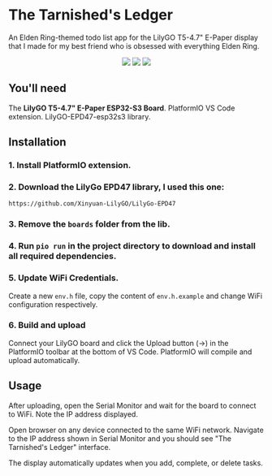 # The Tarnished's Ledger

An Elden Ring-themed todo list app for the LilyGO T5-4.7" E-Paper display that I made for my best friend who is obsessed with everything Elden Ring.
<p align="center">
  <img src="./images/webInterface.png"/>
  <img src="./images/emptyLedger.png"/>
  <img src="./images/fullLedger.png"/>
</p>

## You'll need
The **LilyGO T5-4.7" E-Paper ESP32-S3 Board**.
PlatformIO VS Code extension.
LilyGO-EPD47-esp32s3 library.

## Installation

### 1. Install PlatformIO extension.
### 2. Download the LilyGo EPD47 library, I used this one:

```
https://github.com/Xinyuan-LilyGO/LilyGo-EPD47
```

### 3. Remove the `boards` folder from the lib.
### 4. Run `pio run` in the project directory to download and install all required dependencies.
### 5. Update WiFi Credentials.
Create a new `env.h` file, copy the content of `env.h.example` and change WiFi configuration respectively.
### 6. Build and upload
Connect your LilyGO board and click the Upload button (→) in the PlatformIO toolbar at the bottom of VS Code.
PlatformIO will compile and upload automatically.

## Usage

After uploading, open the Serial Monitor and wait for the board to connect to WiFi.
Note the IP address displayed.

Open browser on any device connected to the same WiFi network.
Navigate to the IP address shown in Serial Monitor and you should see "The Tarnished's Ledger" interface.

The display automatically updates when you add, complete, or delete tasks.